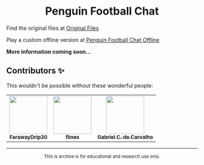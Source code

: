 <div align="center">
	<h1>Penguin Football Chat</h1>
</div>

Find the original files at [Original Files](https://github.com/FarawayDrip30/Virtual-World-Archive/tree/main/Penguin%20Football%20Chat/Original%20Files)

Play a custom offline version at [Penguin Football Chat Offline](https://virtualworldarchive.netlify.app/penguin%20football%20chat/info)

**More information coming soon...**

## Contributors ✨
This wouldn't be possible without these wonderful people:

<table>
	<tr>
		<td align="center">
			<a href="https://farawaydrip30.github.io/">
				<img src="https://avatars.githubusercontent.com/u/66689307" width="100px;" alt=""/>
				<br>
				<sub>
					<b>FarawayDrip30</b>
				</sub>
			</a>
		</td>
		<td align="center">
			<a href="https://github.com/flines-hedgehog">
				<img src="https://avatars.githubusercontent.com/u/37344174" width="100px;" alt=""/>
				<br>
				<sub>
					<b>flines</b>
				</sub>
			</a>
		</td>
		<td align="center">
			<a href="https://github.com/Gabriel-Ciriaco">
				<img src="https://avatars.githubusercontent.com/u/66225865" width="100px;" alt=""/>
				<br>
				<sub>
					<b>Gabriel C. de Carvalho</b>
				</sub>
		</td>
	</tr>
</table>

---
<div align="center">
	<sub>
	This is archive is for educational and research use only.
	</sub>
</div>
